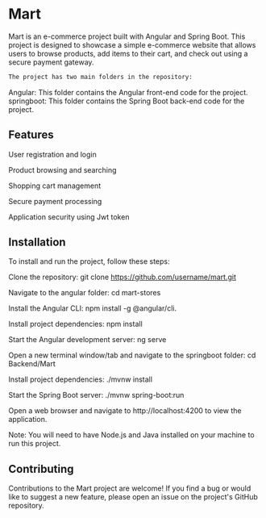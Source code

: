 # Mart

Mart is an e-commerce project built with Angular and Spring Boot. This project is designed to showcase a simple e-commerce website that allows users to browse products, add items to their cart, and check out using a secure payment gateway.

```bash
The project has two main folders in the repository:
```

Angular: This folder contains the Angular front-end code for the project.
springboot: This folder contains the Spring Boot back-end code for the project.


## Features

User registration and login 

Product browsing and searching

Shopping cart management

Secure payment processing

Application security using Jwt token



## Installation
To install and run the project, follow these steps:

Clone the repository: git clone https://github.com/username/mart.git

Navigate to the angular folder: cd mart-stores

Install the Angular CLI: npm install -g @angular/cli.

Install project dependencies: npm install

Start the Angular development server: ng serve

Open a new terminal window/tab and navigate to the springboot folder: cd Backend/Mart

Install project dependencies: ./mvnw install

Start the Spring Boot server: ./mvnw spring-boot:run

Open a web browser and navigate to http://localhost:4200 to view the application.

Note: You will need to have Node.js and Java installed on your machine to run this project.

## Contributing

Contributions to the Mart project are welcome! If you find a bug or would like to suggest a new feature, please open an issue on the project's GitHub repository.
